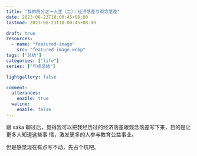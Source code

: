 ```yaml
---
title: "我的四分之一人生（二）：经济落差与观念落差"
date: 2023-08-23T18:00:45+08:00
lastmod: 2023-08-23T18:00:45+08:00

draft: true
resources:
  - name: "featured-image"
    src: "featured-image.webp"
tags: ["总结"]
categories: ["life"]
series: ["年终总结"]

lightgallery: false

comment:
  utterances:
    enable: true
  waline:
    enable: false
---
```


跟 saka 聊过后，觉得我可以把我经历过的经济落差跟观念落差写下来，目的是让更多人知道这些事
情，激发更多的人参与教育公益事业。

<!--more-->

但是感觉现在有点写不动，先占个坑吧。
